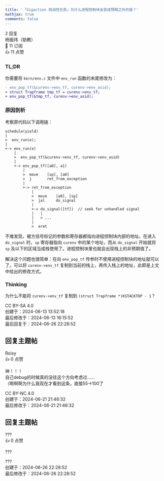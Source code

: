 ```yaml
---
title: '「Sigaction 挑战性任务」为什么进程控制块会变成预期之外的值？'
mathjax: true
comments: false
---
```

<div class="post-info">2 回复</div>

<div id="reply-0" class="reply">
<div class="reply-header">
<span>杨振炜（助教）</span>
<div class="reply-badges"><div class="badge badge-subscribes">&#x1F516;&#xFE0E; 11 订阅</div><div class="badge badge-likes">&#x1F44D;&#xFE0E; 11 点赞</div></div>
</div>
<div class="reply-text">

### TL;DR

你需要将 `kern/env.c` 文件中 `env_run` 函数的末尾修改为：
```diff
- env_pop_tf(&curenv->env_tf, curenv->env_asid);
+ struct Trapframe tmp_tf = curenv->env_tf;
+ env_pop_tf(&tmp_tf, curenv->env_asid);
```

### 原因剖析

考察原代码以下调用链：

```
schedule(yield)
|
>  env_run(e);
|
+-> env_run(e)
    |
    >  env_pop_tf(&curenv->env_tf, curenv->env_asid)
    |
    +-> env_pop_tf([a0], a1)
        |
        >  move    [sp], [a0]
        >  j       ret_from_exception
        |
        +-> ret_from_exception
            |
            >  move    [a0], [sp]
            >  jal     do_signal
            |
            +-> do_signal([tf])  // seek for unhandled signal
            |   |
            |   > ...
            |
            >  eret
```

不难发现，被方括号标记的参数和寄存器都指向进程控制块内部的地址。在进入 `do_signal` 时，`sp` 寄存器指向 `curenv` 中的某个地址，而从 `do_signal` 开始就将 `sp` 及以下的区域当成栈使用了。进程控制块里也就会出现栈上的非预期值了。

解决这个问题也很简单：在向 `env_pop_tf` 传参时不使用进程控制块的地址就可以了。可以将 `curenv->env_tf` 复制到当前的栈上，再传入栈上的地址，此即是上文中给出的修改方式。

### Thinking

为什么不能将 `curenv->env_tf` 复制到 `(struct Trapframe *)KSTACKTOP - 1`？
[](这是因为在MOS启动到第一次调度进程时，所用的栈大小可能小于`Trapframe`的大小，也就是`sp>KSTACKTOP-1`，运行时所需要的栈和放置`Trapframe`的区域有重叠。可能会导致复制后的`Trapframe`被破坏，用户程序不能正常运行。)

</div>
<div class="reply-footer">
<span>CC BY-SA 4.0</span>
<div class="reply-datetime">
创建于：<time datetime="2024-06-13T13:52:18.690536+08:00" title="2024-06-13T13:52:18.690536+08:00">2024-06-13 13:52:18</time>
<br>最后修改于：<time datetime="2024-06-13T16:15:52.124206+08:00" title="2024-06-13T16:15:52.124206+08:00">2024-06-13 16:15:52</time>
<br>最后回复于：<time datetime="2024-06-26T22:28:52.842408+08:00" title="2024-06-26T22:28:52.842408+08:00">2024-06-26 22:28:52</time>
</div>
</div>
<div style="clear: both;"></div>
</div>

## 回复主题帖

<div id="reply-710" class="reply reply-l0">
<div class="reply-header">
<span>Roisy</span>
<div class="reply-badges"><div class="badge">&#x1F44D;&#xFE0E; 0 点赞</div></div>
</div>
<div class="reply-text">

神！！！<br>
自己debug的时候真的没往这个方向考虑过……<br>
（啊啊啊为什么我现在才看到这条，直接55->100了

</div>
<div class="reply-footer">
<span>CC BY-NC 4.0</span>
<div class="reply-datetime">
<span>创建于：2024-06-21 21:46:32</span>
<br><span>最后修改于：2024-06-21 21:46:32</span>
</div>
</div>
<div style="clear: both;"></div>
</div>

## 回复主题帖

<div id="reply-746" class="reply reply-l0">
<div class="reply-header">
<span>???</span>
<div class="reply-badges"><div class="badge">&#x1F44D;&#xFE0E; 0 点赞</div></div>
</div>
<div class="reply-text">

???

</div>
<div class="reply-footer">
<span>???</span>
<div class="reply-datetime">
<span>创建于：2024-06-26 22:28:52</span>
<br><span>最后修改于：2024-06-26 22:28:52</span>
</div>
</div>
<div style="clear: both;"></div>
</div>


